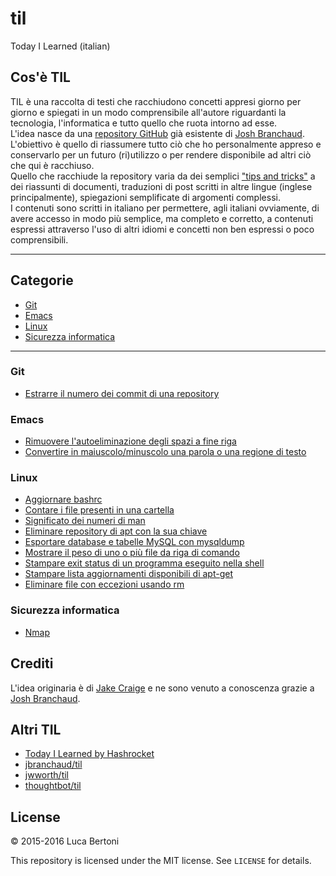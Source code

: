 # til
Today I Learned (italian)

## Cos'è TIL

TIL è una raccolta di testi che racchiudono concetti appresi giorno per giorno e spiegati in un modo comprensibile all'autore riguardanti la tecnologia, l'informatica e tutto quello che ruota intorno ad esse.  
L'idea nasce da una [repository GitHub](https://github.com/jbranchaud/til, "Til di Josh Branchaud") già esistente di [Josh Branchaud](https://github.com/jbranchaud "Josh Branchaud").  
L'obiettivo è quello di riassumere tutto ciò che ho personalmente appreso e conservarlo per un futuro (ri)utilizzo o per rendere disponibile ad altri ciò che qui è racchiuso.  
Quello che racchiude la repository varia da dei semplici ["tips and tricks"](https://it.wikipedia.org/wiki/Tips_and_tricks "Tips and Tricks Wikipedia") a dei riassunti di documenti, traduzioni di post scritti in altre lingue (inglese principalmente), spiegazioni semplificate di argomenti complessi.  
I contenuti sono scritti in italiano per permettere, agli italiani ovviamente, di avere accesso in modo più semplice, ma completo e corretto, a contenuti espressi attraverso l'uso di altri idiomi e concetti non ben espressi o poco comprensibili.

---

## Categorie
* [Git](#git)
* [Emacs](#emacs)
* [Linux](#linux)
* [Sicurezza informatica](#sicurezza-informatica)

---

### Git
- [Estrarre il numero dei commit di una repository](Categorie/Git/Estrarre-Numero-Commmit-Repository.md)

### Emacs
- [Rimuovere l'autoeliminazione degli spazi a fine riga](Categorie/Emacs/Rimuovere-autoeliminazione-spazi-fine-riga.md)
- [Convertire in maiuscolo/minuscolo una parola o una regione di testo](Categorie/Emacs/Uppercase-lowercase.md)

### Linux
- [Aggiornare bashrc](Categorie/Linux/bashrc-update.md)
- [Contare i file presenti in una cartella](Categorie/Linux/Contare-File-Dentro-Cartella.md)
- [Significato dei numeri di man](Categorie/Linux/Significato-numeri-in-man.md)
- [Eliminare repository di apt con la sua chiave](Categorie/Linux/Eliminare-Repository-Source-Apt.md)
- [Esportare database e tabelle MySQL con mysqldump](Categorie/Linux/Esportare-database-MySQL-CSV.md)
- [Mostrare il peso di uno o più file da riga di comando](Categorie/Linux/Mostrare-peso-file-command-line.md)
- [Stampare exit status di un programma eseguito nella shell](Categorie/Linux/Exit-status-Shell.md)
- [Stampare lista aggiornamenti disponibili di apt-get](Categorie/Linux/apt-get-list-upgrades.md)
- [Eliminare file con eccezioni usando rm](Categorie/Linux/Rm-Eliminare-file-tranne-determinati.md)

### Sicurezza informatica
- [Nmap](Categorie/Sicurezza-Informatica/Nmap.md)

## Crediti

L'idea originaria è di [Jake Craige](https://github.com/thoughtbot/til) e ne sono venuto a conoscenza grazie a [Josh Branchaud](https://github.com/jbranchaud "Josh Branchaud").

## Altri TIL

* [Today I Learned by Hashrocket](https://til.hashrocket.com)
* [jbranchaud/til](https://github.com/jbranchaud/til "Josh Branchaud")
* [jwworth/til](https://github.com/jwworth/til)
* [thoughtbot/til](https://github.com/thoughtbot/til)

## License

&copy; 2015-2016 Luca Bertoni

This repository is licensed under the MIT license. See `LICENSE` for
details.